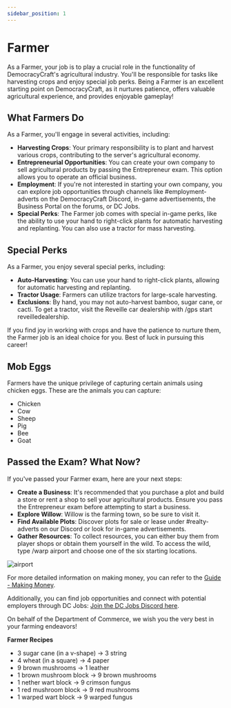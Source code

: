 ```yaml
---
sidebar_position: 1
---
```


# Farmer

As a Farmer, your job is to play a crucial role in the functionality of DemocracyCraft's agricultural industry. You'll be responsible for tasks like harvesting crops and enjoy special job perks. Being a Farmer is an excellent starting point on DemocracyCraft, as it nurtures patience, offers valuable agricultural experience, and provides enjoyable gameplay!

## What Farmers Do

As a Farmer, you'll engage in several activities, including:

- **Harvesting Crops**: Your primary responsibility is to plant and harvest various crops, contributing to the server's agricultural economy.
- **Entrepreneurial Opportunities**: You can create your own company to sell agricultural products by passing the Entrepreneur exam. This option allows you to operate an official business.
- **Employment**: If you're not interested in starting your own company, you can explore job opportunities through channels like #employment-adverts on the DemocracyCraft Discord, in-game advertisements, the Business Portal on the forums, or DC Jobs.
- **Special Perks**: The Farmer job comes with special in-game perks, like the ability to use your hand to right-click plants for automatic harvesting and replanting. You can also use a tractor for mass harvesting.

## Special Perks

As a Farmer, you enjoy several special perks, including:

- **Auto-Harvesting**: You can use your hand to right-click plants, allowing for automatic harvesting and replanting.
- **Tractor Usage**: Farmers can utilize tractors for large-scale harvesting.
- **Exclusions**: By hand, you may not auto-harvest bamboo, sugar cane, or cacti. To get a tractor, visit the Reveille car dealership with /gps start reveilledealership.

If you find joy in working with crops and have the patience to nurture them, the Farmer job is an ideal choice for you. Best of luck in pursuing this career!

## Mob Eggs

Farmers have the unique privilege of capturing certain animals using chicken eggs. These are the animals you can capture:

- Chicken
- Cow
- Sheep
- Pig
- Bee
- Goat

## Passed the Exam? What Now?

If you've passed your Farmer exam, here are your next steps:

- **Create a Business**: It's recommended that you purchase a plot and build a store or rent a shop to sell your agricultural products. Ensure you pass the Entrepreneur exam before attempting to start a business.
- **Explore Willow**: Willow is the farming town, so be sure to visit it.
- **Find Available Plots**: Discover plots for sale or lease under #realty-adverts on our Discord or look for in-game advertisements.
- **Gather Resources**: To collect resources, you can either buy them from player shops or obtain them yourself in the wild. To access the wild, type /warp airport and choose one of the six starting locations.

![airport](https://cdn.discordapp.com/attachments/838356841217916989/1165590303378509895/capture-png.png?ex=6547678f&is=6534f28f&hm=7b74fe49b1a9cd4044228fbb6ba8e703933aca1a0c485fa5778c889f6e0a4769&)

For more detailed information on making money, you can refer to the [Guide - Making Money](https://democracycraft.net/threads/making-money.1410/).

Additionally, you can find job opportunities and connect with potential employers through DC Jobs: [Join the DC Jobs Discord here](https://discord.gg/Q8rNjddjjh).

On behalf of the Department of Commerce, we wish you the very best in your farming endeavors!

**Farmer Recipes**

- 3 sugar cane (in a v-shape) -> 3 string
- 4 wheat (in a square) -> 4 paper
- 9 brown mushrooms -> 1 leather
- 1 brown mushroom block -> 9 brown mushrooms
- 1 nether wart block -> 9 crimson fungus
- 1 red mushroom block -> 9 red mushrooms
- 1 warped wart block -> 9 warped fungus
